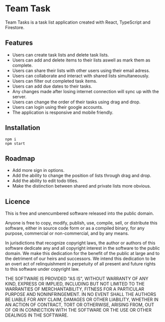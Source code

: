 # Team Task

Team Tasks is a task list application created with React, TypeScript and Firestore.

## Features

- Users can create task lists and delete task lists.  
- Users can add and delete items to their lists aswell as mark them as complete.  
- Users can share their lists with other users using their email adress.  
- Users can collaborate and interact with shared lists simultaneously.  
- Users can filter out completed task items.  
- Users can add due dates to their tasks.  
- Any changes made after losing internet connection will sync up with the server.  
- Users can change the order of their tasks using drag and drop.  
- Users can login using their google accounts.  
- The application is responsive and mobile friendly.  

## Installation

```
npm i
npm start
```

## Roadmap

- Add more sign in options.  
- Add the ability to change the position of lists through drag and drop.  
- Add the ability to edit todo titles.  
- Make the distinction between shared and private lists more obvious.  

## Licence

This is free and unencumbered software released into the public domain.

Anyone is free to copy, modify, publish, use, compile, sell, or
distribute this software, either in source code form or as a compiled
binary, for any purpose, commercial or non-commercial, and by any
means.

In jurisdictions that recognize copyright laws, the author or authors
of this software dedicate any and all copyright interest in the
software to the public domain. We make this dedication for the benefit
of the public at large and to the detriment of our heirs and
successors. We intend this dedication to be an overt act of
relinquishment in perpetuity of all present and future rights to this
software under copyright law.

THE SOFTWARE IS PROVIDED "AS IS", WITHOUT WARRANTY OF ANY KIND,
EXPRESS OR IMPLIED, INCLUDING BUT NOT LIMITED TO THE WARRANTIES OF
MERCHANTABILITY, FITNESS FOR A PARTICULAR PURPOSE AND NONINFRINGEMENT.
IN NO EVENT SHALL THE AUTHORS BE LIABLE FOR ANY CLAIM, DAMAGES OR
OTHER LIABILITY, WHETHER IN AN ACTION OF CONTRACT, TORT OR OTHERWISE,
ARISING FROM, OUT OF OR IN CONNECTION WITH THE SOFTWARE OR THE USE OR
OTHER DEALINGS IN THE SOFTWARE.
